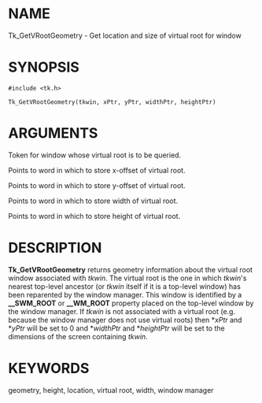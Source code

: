 # NAME

Tk_GetVRootGeometry - Get location and size of virtual root for window

# SYNOPSIS

    #include <tk.h>

    Tk_GetVRootGeometry(tkwin, xPtr, yPtr, widthPtr, heightPtr)

# ARGUMENTS

Token for window whose virtual root is to be queried.

Points to word in which to store x-offset of virtual root.

Points to word in which to store y-offset of virtual root.

Points to word in which to store width of virtual root.

Points to word in which to store height of virtual root.

# DESCRIPTION

**Tk_GetVRootGeometry** returns geometry information about the virtual
root window associated with *tkwin*. The virtual root is the one in
which *tkwin*\'s nearest top-level ancestor (or *tkwin* itself if it is
a top-level window) has been reparented by the window manager. This
window is identified by a **\_\_SWM_ROOT** or **\_\_WM_ROOT** property
placed on the top-level window by the window manager. If *tkwin* is not
associated with a virtual root (e.g. because the window manager does not
use virtual roots) then \**xPtr* and \**yPtr* will be set to 0 and
\**widthPtr* and \**heightPtr* will be set to the dimensions of the
screen containing *tkwin*.

# KEYWORDS

geometry, height, location, virtual root, width, window manager
